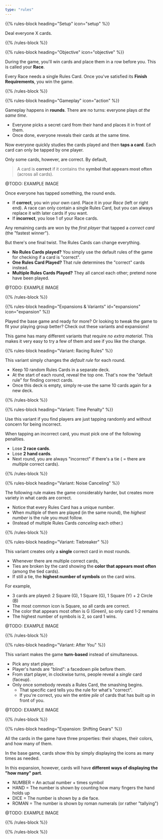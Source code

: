 ```yaml
---
type: "rules"
---
```


{{% rules-block heading="Setup" icon="setup" %}}

Deal everyone X cards.

{{% /rules-block %}}

{{% rules-block heading="Objective" icon="objective" %}}

During the game, you'll win cards and place them in a row before you. This is called your **Race**. 

Every Race needs a single Rules Card. Once you've satisfied its **Finish Requirements**, you win the game.

{{% /rules-block %}}

{{% rules-block heading="Gameplay" icon="action" %}}

Gameplay happens in **rounds**. There are no turns: everyone plays _at the same time_.

* Everyone picks a secret card from their hand and places it in front of them.
* Once done, everyone reveals their cards at the same time.

Now everyone quickly studies the cards played and then **taps a card**. Each card can only be tapped by one player.

Only some cards, however, are correct. By default,

> A card is **correct** if it contains the **symbol that appears most often** (across all cards).

@TODO: EXAMPLE IMAGE

Once everyone has tapped something, the round ends.

* If **correct**, you win your own card. Place it in your _Race_ (left or right end). A race can only contain a single Rules Card, but you can always replace it with later cards if you want.
* If **incorrect**, you lose 1 of your Race cards.

Any remaining cards are won by the _first player_ that tapped a _correct card_ (the "fastest winner").

But there's one final twist. The Rules Cards can change everything.

* **No Rules Cards played?** You simply use the default rules of the game for checking if a card is "correct".
* **One Rules Card Played?** That rule determines the "correct" cards instead.
* **Multiple Rules Cards Played?** They all cancel each other; pretend none have been played.

@TODO: EXAMPLE IMAGE

{{% /rules-block %}}

{{% rules-block heading="Expansions & Variants" id="expansions" icon="expansion" %}}

Played the base game and ready for more? Or looking to tweak the game to fit your playing group better? Check out these variants and expansions!

This game has many different variants that require _no extra material_. This makes it very easy to try a few of them and see if you like the change.

{{% rules-block heading="Variant: Racing Rules" %}}

This variant simply changes the _default rule_ for each round.

* Keep 10 random Rules Cards in a separate deck.
* At the start of each round, reveal the top one. That's now the "default rule" for finding correct cards.
* Once this deck is empty, simply re-use the same 10 cards again for a new deck.

{{% /rules-block %}}

{{% rules-block heading="Variant: Time Penalty" %}}

Use this variant if you find players are just tapping randomly and without concern for being incorrect.

When tapping an incorrect card, you must pick one of the following penalties.

* Lose **2 race cards**.
* Lose **2 hand cards**.
* Next round, you are always "incorrect" if there's a tie ( = there are _multiple_ correct cards).

{{% /rules-block %}}

{{% rules-block heading="Variant: Noise Canceling" %}}

The following rule makes the game considerably harder, but creates more variety in what cards are correct.

* Notice that every Rules Card has a unique number.
* When multiple of them are played (in the same round), the _highest number_ is the rule you must follow.
* (Instead of multiple Rules Cards _canceling_ each other.)

{{% /rules-block %}}

{{% rules-block heading="Variant: Tiebreaker" %}}

This variant creates only a **single** correct card in most rounds.

* Whenever there are multiple correct cards,
* Ties are broken by the card showing the **color that appears most often** (among the tied cards).
* If still a tie, the **highest number of symbols** on the card wins.

For example,

* 3 cards are played: 2 Square (G), 1 Square (G), 1 Square (Y) + 2 Circle (B)
* The most common icon is Square, so all cards are correct.
* The color that appears most often is G (Green), so only card 1-2 remains
* The highest number of symbols is 2, so card 1 wins.

@TODO: EXAMPLE IMAGE

{{% /rules-block %}}

{{% rules-block heading="Variant: After You" %}}

This variant makes the game **turn-based** instead of simultaneous.

* Pick any start player.
* Player's hands are "blind": a facedown pile before them.
* From start player, in clockwise turns, people reveal a _single_ card (faceup).
* Only once somebody reveals a Rules Card, the smashing begins.
  * That specific card tells you the rule for what's "correct".
  * If you're correct, you win the entire _pile_ of cards that has built up in front of you.

@TODO: EXAMPLE IMAGE

{{% /rules-block %}}

{{% rules-block heading="Expansion: Shifting Gears" %}}

All the cards in the game have three properties: their shapes, their colors, and how many of them.

In the base game, cards show this by simply displaying the icons as many times as needed. 

In this expansion, however, cards will have **different ways of displaying the "how many" part**.

* NUMBER = An actual number + times symbol
* HAND = The number is shown by counting how many fingers the hand holds up
* DICE = The number is shown by a die face.
* ROMAN = The number is shown by roman numerals (or rather "tallying")

@TODO: EXAMPLE IMAGE

<!--- 
DEPRECATED:
* COPY = "I am whatever the neighbor is at which I point" => this is just a weird exception now to the otherwise consistent structure. It can also lead to a confusing loop when _all_ cards copy and there is thus no value to any of them. It's messy, it's meh, just left it out.
* INVERT = Show some numbers/symbols but CROSSED OUT. The card is _all the things it didn't cross out_ => this doesn't really work because the core rules of the game stop working if a card can be "multiple things at once".
--->

{{% /rules-block %}}

{{% /rules-block %}}

